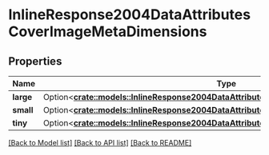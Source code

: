 # InlineResponse2004DataAttributesCoverImageMetaDimensions

## Properties

Name | Type | Description | Notes
------------ | ------------- | ------------- | -------------
**large** | Option<[**crate::models::InlineResponse2004DataAttributesCoverImageMetaDimensionsLarge**](inline_response_200_4_data_attributes_coverImage_meta_dimensions_large.md)> |  | [optional]
**small** | Option<[**crate::models::InlineResponse2004DataAttributesCoverImageMetaDimensionsLarge**](inline_response_200_4_data_attributes_coverImage_meta_dimensions_large.md)> |  | [optional]
**tiny** | Option<[**crate::models::InlineResponse2004DataAttributesCoverImageMetaDimensionsLarge**](inline_response_200_4_data_attributes_coverImage_meta_dimensions_large.md)> |  | [optional]

[[Back to Model list]](../README.md#documentation-for-models) [[Back to API list]](../README.md#documentation-for-api-endpoints) [[Back to README]](../README.md)


